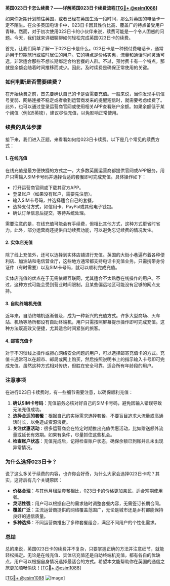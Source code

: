 **英国023日卡怎么续费？——详解英国023日卡续费流程[[TG💪+ @esim1088](https://t.me/s/esim1088)]**

如果你近期计划前往英国，或者已经在英国生活一段时间，那么对英国的电话卡一定不陌生。在众多英国电话卡中，023日卡因其性价比高、覆盖广的特点备受用户青睐。然而，对于初次使用023日卡的小伙伴来说，续费可能是一个令人困惑的问题。今天，我们就来详细聊聊如何轻松完成英国023日卡的续费。

首先，让我们简单了解一下023日卡是什么。023日卡是一种预付费电话卡，通常适用于短期旅行或临时居住的用户。它的特点是价格实惠，流量和通话时间灵活可选，非常适合那些不想长期绑定合约套餐的人群。不过，预付费卡有一个特点，那就是余额会随着时间推移而减少。因此，及时续费是确保正常使用的关键。

### 如何判断是否需要续费？

在开始续费之前，首先要确认自己的卡是否需要充值。一般来说，当你发现手机信号变弱、网络连接不稳定或者收到运营商发来的提醒短信时，就需要考虑续费了。此外，也可以通过登录运营商官网或使用相关APP查看账户余额。如果余额低于某个阈值（例如5英镑），建议尽快充值，以免影响正常使用。

### 续费的具体步骤

接下来，我们进入正题，来看看如何给023日卡续费。以下是几个常见的续费方式：

#### 1. 在线充值

在线充值是最方便快捷的方式之一。大多数英国运营商都提供官网或APP服务，用户只需输入SIM卡号码并选择合适的套餐即可完成充值。具体操作如下：

- 打开运营商官网或下载其官方APP。
- 登录账户（如果没有账户，需要先注册）。
- 输入SIM卡号码，并选择适合自己的套餐。
- 选择支付方式，如信用卡、PayPal或其他电子钱包。
- 确认订单信息后提交，等待系统处理。

需要注意的是，在线充值可能会有手续费，但相比其他方式，这种方式更省时省力。此外，部分运营商还提供自动续费功能，可以避免忘记续费的情况发生。

#### 2. 实体店充值

除了线上充值外，还可以选择到实体店铺进行充值。英国的大街小巷遍布着各种便利店、加油站和电信营业厅，这些地方通常都支持电话卡充值业务。只需携带身份证件（有时需要）以及SIM卡号码，就可以顺利完成充值。

实体店充值的优点在于无需依赖互联网，尤其适合不太熟悉在线操作的用户。不过，这种方式可能会受到营业时间限制，且某些偏远地区可能没有足够的网点支持。

#### 3. 自助终端机充值

近年来，自助终端机逐渐普及，成为一种新兴的充值方式。许多大型商场、火车站、机场等场所都设有自助终端机，用户只需按照屏幕提示操作即可完成充值。这种方法既高效又便捷，尤其适合时间紧张的旅客。

#### 4. 邮寄充值卡

对于不习惯线上操作或担心网络安全问题的用户，可以选择邮寄充值卡的方式。充值卡通常可以在超市、邮局或网上购买，然后按照说明书上的指示输入卡号即可完成充值。虽然这种方式相对传统，但胜在安全可靠，适合所有年龄段的用户。

### 注意事项

在进行023日卡续费时，有一些细节需要注意，以确保顺利充值：

1. **确认SIM卡号码**：充值前务必核对好自己的SIM卡号码，避免因输入错误导致无法充值成功。
2. **选择合适的套餐**：根据自己的实际需求选择套餐，不要盲目追求大流量或高通话时长，以免造成资源浪费。
3. **关注优惠活动**：很多运营商会在特定时期推出充值优惠活动，比如赠送额外流量或延长有效期。如果有条件，尽量抓住这些机会。
4. **检查账户状态**：充值完成后，记得检查账户状态，确保余额已到账并且未出现异常情况。

### 为什么选择023日卡？

说了这么多关于续费的内容，也许你会好奇，为什么大家会选择023日卡呢？其实，这背后有几个关键原因：

- **价格合理**：与其他月租型套餐相比，023日卡的价格更加亲民，适合短期使用者。
- **灵活性强**：用户可以根据自己的需求随时调整套餐内容，无需签订长期合同。
- **覆盖广泛**：主流运营商提供的网络覆盖范围广，无论是城市还是乡村都能保持良好的通信质量。
- **多种选择**：不同运营商推出了多种套餐组合，满足不同用户的个性化需求。

### 总结

总的来说，英国023日卡的续费并不复杂，只要掌握正确的方法并注意细节，就能轻松搞定。无论是在线充值、实体店充值还是自助终端机充值，都有各自的优缺点，用户可以根据自身情况选择最适合的方式。希望本文能帮助你在英国的通信之旅更加顺畅愉快！[[TG💪+ @esim1088](https://t.me/s/esim1088)]

[[TG💪+ @esim1088](https://t.me/s/esim1088) ![Image](https://i.postimg.cc/4NQfJmqS/Snipaste-2025-05-13-00-14-12.png)]